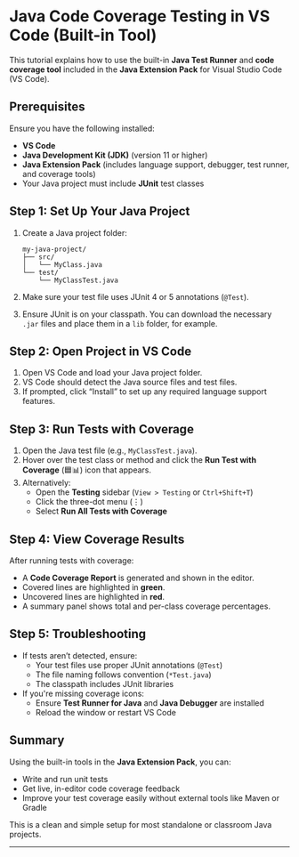 # Java Code Coverage Testing in VS Code (Built-in Tool)

This tutorial explains how to use the built-in **Java Test Runner** and **code coverage tool** included in the **Java Extension Pack** for Visual Studio Code (VS Code).

## Prerequisites

Ensure you have the following installed:

- **VS Code**
- **Java Development Kit (JDK)** (version 11 or higher)
- **Java Extension Pack** (includes language support, debugger, test runner, and coverage tools)
- Your Java project must include **JUnit** test classes

## Step 1: Set Up Your Java Project

1. Create a Java project folder:
    ```
    my-java-project/
    ├── src/
    │   └── MyClass.java
    └── test/
        └── MyClassTest.java
    ```

2. Make sure your test file uses JUnit 4 or 5 annotations (`@Test`).

3. Ensure JUnit is on your classpath. You can download the necessary `.jar` files and place them in a `lib` folder, for example.

## Step 2: Open Project in VS Code

1. Open VS Code and load your Java project folder.
2. VS Code should detect the Java source files and test files.
3. If prompted, click “Install” to set up any required language support features.

## Step 3: Run Tests with Coverage

1. Open the Java test file (e.g., `MyClassTest.java`).
2. Hover over the test class or method and click the **Run Test with Coverage** (🟦📊) icon that appears.
3. Alternatively:
    - Open the **Testing** sidebar (`View > Testing` or `Ctrl+Shift+T`)
    - Click the three-dot menu (⋮)
    - Select **Run All Tests with Coverage**

## Step 4: View Coverage Results

After running tests with coverage:

- A **Code Coverage Report** is generated and shown in the editor.
- Covered lines are highlighted in **green**.
- Uncovered lines are highlighted in **red**.
- A summary panel shows total and per-class coverage percentages.

## Step 5: Troubleshooting

- If tests aren’t detected, ensure:
    - Your test files use proper JUnit annotations (`@Test`)
    - The file naming follows convention (`*Test.java`)
    - The classpath includes JUnit libraries
- If you're missing coverage icons:
    - Ensure **Test Runner for Java** and **Java Debugger** are installed
    - Reload the window or restart VS Code

## Summary

Using the built-in tools in the **Java Extension Pack**, you can:

- Write and run unit tests
- Get live, in-editor code coverage feedback
- Improve your test coverage easily without external tools like Maven or Gradle

This is a clean and simple setup for most standalone or classroom Java projects.

---
